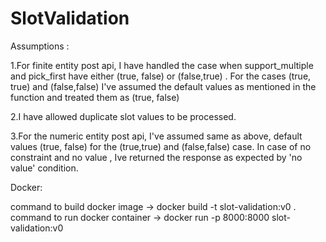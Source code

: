 # SlotValidation

Assumptions : 

1.For finite entity post api, I have handled the case when support_multiple and pick_first have either (true, false) or (false,true) . For the cases (true, true) and (false,false) I've assumed the default values as mentioned in the function and treated them as (true, false)

2.I have allowed duplicate slot values to be processed.

3.For the numeric entity post api, I've assumed same as above, default values (true, false) for the (true,true) and (false,false) case. In case of no constraint and no value , Ive returned the response as expected by 'no value' condition.

Docker:

command to build docker image -> docker build -t slot-validation:v0 .
command to run docker container -> docker run -p 8000:8000 slot-validation:v0 
